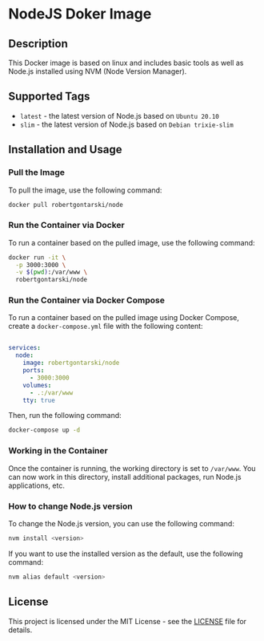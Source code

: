 # NodeJS Doker Image

## Description

This Docker image is based on linux and includes basic tools as well as Node.js installed using NVM (Node Version Manager).

## Supported Tags

- `latest` - the latest version of Node.js based on `Ubuntu 20.10`
- `slim` - the latest version of Node.js based on `Debian trixie-slim`

## Installation and Usage

### Pull the Image

To pull the image, use the following command:

```bash
docker pull robertgontarski/node
```

### Run the Container via Docker

To run a container based on the pulled image, use the following command:

```bash
docker run -it \
  -p 3000:3000 \
  -v $(pwd):/var/www \
  robertgontarski/node
```

### Run the Container via Docker Compose

To run a container based on the pulled image using Docker Compose, create a `docker-compose.yml` file with the following content:

```yaml

services:
  node:
    image: robertgontarski/node
    ports:
      - 3000:3000
    volumes:
      - .:/var/www
    tty: true
```

Then, run the following command:

```bash
docker-compose up -d
```

### Working in the Container

Once the container is running, the working directory is set to `/var/www`. You can now work in this directory, install additional packages, run Node.js applications, etc.

### How to change Node.js version

To change the Node.js version, you can use the following command:

```bash
nvm install <version>
```

If you want to use the installed version as the default, use the following command:

```bash
nvm alias default <version>
```

## License

This project is licensed under the MIT License - see the [LICENSE](LICENSE) file for details.

